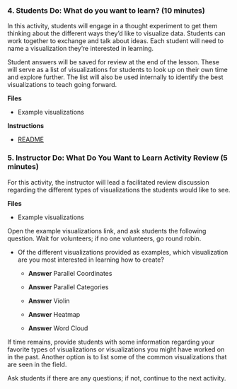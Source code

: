 ### 4. Students Do: What do you want to learn? (10 minutes)

In this activity, students will engage in a thought experiment to get them thinking about the different ways they’d like to visualize data. Students can work together to exchange and talk about ideas. Each student will need to name a visualization they’re interested in learning.

Student answers will be saved for review at the end of the lesson. These will serve as a list of visualizations for students to look up on their own time and explore further. The list will also be used internally to identify the best visualizations to teach going forward.

**Files**

* Example visualizations

**Instructions**

* [README](Activities/01-Stu_What_Do_You_Want_Learn/README.md)

### 5. Instructor Do: What Do You Want to Learn Activity Review (5 minutes)

For this activity, the instructor will lead a facilitated review discussion regarding the different types of visualizations the students would like to see.

**Files**

* Example visualizations

Open the example visualizations link, and ask students the following question. Wait for volunteers; if no one volunteers, go round robin.

* Of the different visualizations provided as examples, which visualization are you most interested in learning how to create?

  * **Answer** Parallel Coordinates

  * **Answer** Parallel Categories

  * **Answer** Violin

  * **Answer** Heatmap

  * **Answer** Word Cloud

If time remains, provide students with some information regarding your favorite types of visualizations or visualizations you might have worked on in the past. Another option is to list some of the common visualizations that are seen in the field.

Ask students if there are any questions; if not, continue to the next activity.
